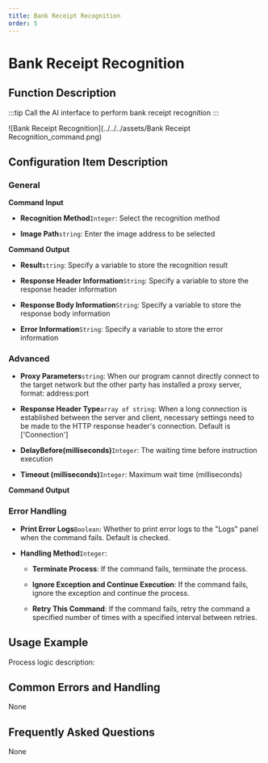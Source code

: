 ```yaml
---
title: Bank Receipt Recognition
order: 5
---
```


# Bank Receipt Recognition

## Function Description

:::tip 
Call the AI interface to perform bank receipt recognition
:::

![Bank Receipt Recognition](../../../assets/Bank Receipt Recognition_command.png)

## Configuration Item Description

### General

**Command Input**

- **Recognition Method**`Integer`: Select the recognition method

- **Image Path**`string`: Enter the image address to be selected


**Command Output**

- **Result**`string`: Specify a variable to store the recognition result

- **Response Header Information**`String`: Specify a variable to store the response header information

- **Response Body Information**`String`: Specify a variable to store the response body information

- **Error Information**`String`: Specify a variable to store the error information

### Advanced

- **Proxy Parameters**`string`: When our program cannot directly connect to the target network but the other party has installed a proxy server, format: address:port

- **Response Header Type**`array of string`: When a long connection is established between the server and client, necessary settings need to be made to the HTTP response header's connection. Default is ['Connection']

- **DelayBefore(milliseconds)**`Integer`: The waiting time before instruction execution

- **Timeout (milliseconds)**`Integer`: Maximum wait time (milliseconds)


**Command Output**

### Error Handling

- **Print Error Logs**`Boolean`: Whether to print error logs to the "Logs" panel when the command fails. Default is checked. 

- **Handling Method**`Integer`:

    - **Terminate Process**: If the command fails, terminate the process.

    - **Ignore Exception and Continue Execution**: If the command fails, ignore the exception and continue the process.

    - **Retry This Command**: If the command fails, retry the command a specified number of times with a specified interval between retries.

## Usage Example

Process logic description:

## Common Errors and Handling

None

## Frequently Asked Questions

None

